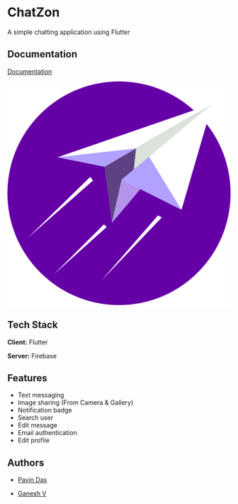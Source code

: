 
# ChatZon

A simple chatting application using Flutter


## Documentation

[Documentation](https://github.com/PavinDas/ChatZon/blob/master/assets/images/Pavin.pdf)


![Logo](https://github.com/PavinDas/ChatZon/blob/master/assets/images/icon.png)


## Tech Stack

**Client:** Flutter

**Server:** Firebase


## Features

- Text messaging
- Image sharing (From Camera & Gallery)
- Notification badge
- Search user
- Edit message
- Email authentication
- Edit profile
## Authors

- [Pavin Das](https://www.github.com/PavinDas)

- [Ganesh V](https://www.github.com/ganesh-2004)